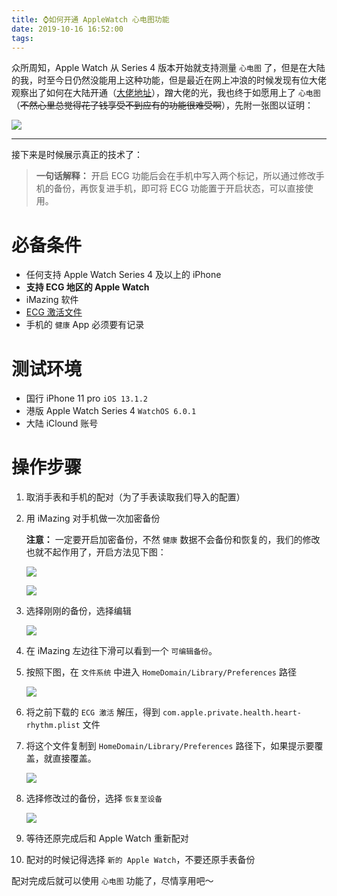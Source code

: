 ```yaml
---
title: ⌚️如何开通 AppleWatch 心电图功能
date: 2019-10-16 16:52:00
tags:
---
```

众所周知，Apple Watch 从 Series 4 版本开始就支持测量 `心电图` 了，但是在大陆的我，时至今日仍然没能用上这种功能，但是最近在网上冲浪的时候发现有位大佬观察出了如何在大陆开通（[大佬地址](https://hiraku.tw/2019/10/4911/)），蹭大佬的光，我也终于如愿用上了 `心电图` （~~不然心里总觉得花了钱享受不到应有的功能很难受啊~~），先附一张图以证明：

![](1.jpeg)

---

接下来是时候展示真正的技术了：

> **一句话解释：** 开启 ECG 功能后会在手机中写入两个标记，所以通过修改手机的备份，再恢复进手机，即可将 ECG 功能置于开启状态，可以直接使用。

# 必备条件

- 任何支持 Apple Watch Series 4 及以上的 iPhone
- **支持 ECG 地区的 Apple Watch**
- iMazing 软件
- [ECG 激活文件](http://cdn.blog.fxcdev.com/ECG_Active.zip)
- 手机的 `健康` App 必须要有记录

# 测试环境

- 国行 iPhone 11 pro `iOS 13.1.2`
- 港版 Apple Watch Series 4 `WatchOS 6.0.1`
- 大陆 iClound 账号

# 操作步骤

1. 取消手表和手机的配对（为了手表读取我们导入的配置）

2. 用 iMazing 对手机做一次加密备份

   **注意：** 一定要开启加密备份，不然 `健康` 数据不会备份和恢复的，我们的修改也就不起作用了，开启方法见下图：

   ![](2.jpeg)

   ![](3.jpeg)

3. 选择刚刚的备份，选择编辑

   ![](4.jpeg)

4. 在 iMazing 左边往下滑可以看到一个 `可编辑备份`。

5. 按照下图，在 `文件系统` 中进入 `HomeDomain/Library/Preferences` 路径

   ![](5.jpeg)

6. 将之前下载的 `ECG 激活` 解压，得到 `com.apple.private.health.heart-rhythm.plist` 文件

7. 将这个文件复制到 `HomeDomain/Library/Preferences` 路径下，如果提示要覆盖，就直接覆盖。

   ![](6.jpeg)

8. 选择修改过的备份，选择 `恢复至设备`

   ![](7.jpeg)

9. 等待还原完成后和 Apple Watch 重新配对

10. 配对的时候记得选择 `新的 Apple Watch`，不要还原手表备份

配对完成后就可以使用 `心电图` 功能了，尽情享用吧～

